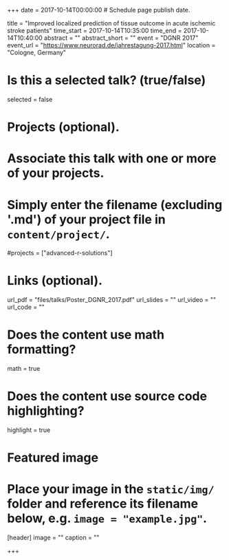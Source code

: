 +++
date = 2017-10-14T00:00:00  # Schedule page publish date.

title = "Improved localized prediction of tissue outcome in acute ischemic stroke patients"
time_start = 2017-10-14T10:35:00
time_end = 2017-10-14T10:40:00
abstract = ""
abstract_short = ""
event = "DGNR 2017"
event_url = "https://www.neurorad.de/jahrestagung-2017.html"
location = "Cologne, Germany"

# Is this a selected talk? (true/false)
selected = false

# Projects (optional).
#   Associate this talk with one or more of your projects.
#   Simply enter the filename (excluding '.md') of your project file in `content/project/`.
#projects = ["advanced-r-solutions"]

# Links (optional).
url_pdf = "files/talks/Poster_DGNR_2017.pdf"
url_slides = ""
url_video = ""
url_code = ""

# Does the content use math formatting?
math = true

# Does the content use source code highlighting?
highlight = true

# Featured image
# Place your image in the `static/img/` folder and reference its filename below, e.g. `image = "example.jpg"`.
[header]
image = ""
caption = ""

+++

<!---
Embed your slides or video here using [shortcodes](https://sourcethemes.com/academic/post/writing-markdown-latex/). Further details can easily be added using *Markdown* and $\rm \LaTeX$ math code.
-->
